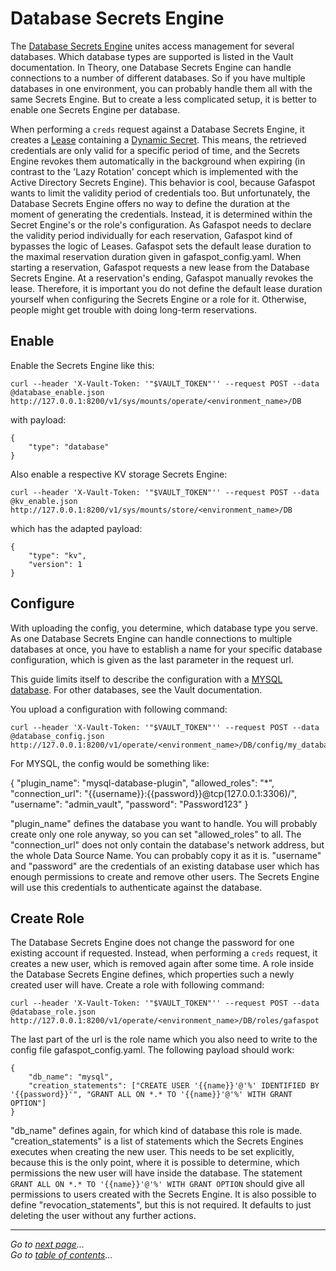 # Database Secrets Engine

The [Database Secrets Engine](https://www.vaultproject.io/docs/secrets/databases/index.html) unites access management for several databases. Which database types are supported is listed in the Vault documentation. In Theory, one Database Secrets Engine can handle connections to a number of different databases. So if you have multiple databases in one environment, you can probably handle them all with the same Secrets Engine. But to create a less complicated setup, it is better to enable one Secrets Engine per database.

When performing a `creds` request against a Database Secrets Engine, it creates a [Lease](https://www.vaultproject.io/docs/concepts/lease.html) containing a [Dynamic Secret](https://www.hashicorp.com/blog/why-we-need-dynamic-secrets). This means, the retrieved credentials are only valid for a specific period of time, and the Secrets Engine revokes them automatically in the background when expiring (in contrast to the 'Lazy Rotation' concept which is implemented with the Active Directory Secrets Engine). This behavior is cool, because Gafaspot wants to limit the validity period of credentials too. But unfortunately, the Database Secrets Engine offers no way to define the duration at the moment of generating the credentials. Instead, it is determined within the Secret Engine's or the role's configuration. As Gafaspot needs to declare the validity period individually for each reservation, Gafaspot kind of bypasses the logic of Leases. Gafaspot sets the default lease duration to the maximal reservation duration given in gafaspot_config.yaml. When starting a reservation, Gafaspot requests a new lease from the Database Secrets Engine. At a reservation's ending, Gafaspot manually revokes the lease. Therefore, it is important you do not define the default lease duration yourself when configuring the Secrets Engine or a role for it. Otherwise, people might get trouble with doing long-term reservations.

## Enable
Enable the Secrets Engine like this:

    curl --header 'X-Vault-Token: '"$VAULT_TOKEN"'' --request POST --data @database_enable.json http://127.0.0.1:8200/v1/sys/mounts/operate/<environment_name>/DB

with payload:

    {
        "type": "database"
    }

Also enable a respective KV storage Secrets Engine:

    curl --header 'X-Vault-Token: '"$VAULT_TOKEN"'' --request POST --data @kv_enable.json http://127.0.0.1:8200/v1/sys/mounts/store/<environment_name>/DB

which has the adapted payload:

    {
        "type": "kv",
        "version": 1
    }

## Configure
With uploading the config, you determine, which database type you serve. As one Database Secrets Engine can handle connections to multiple databases at once, you have to establish a name for your specific database configuration, which is given as the last parameter in the request url.

This guide limits itself to describe the configuration with a [MYSQL database](https://www.vaultproject.io/docs/secrets/databases/mysql-maria.html). For other databases, see the Vault documentation.

You upload a configuration with following command:
    
    curl --header 'X-Vault-Token: '"$VAULT_TOKEN"'' --request POST --data @database_config.json http://127.0.0.1:8200/v1/operate/<environment_name>/DB/config/my_database

For MYSQL, the config would be something like:

{
    "plugin_name": 		"mysql-database-plugin",
    "allowed_roles": 	"*",
    "connection_url": 	"{{username}}:{{password}}@tcp(127.0.0.1:3306)/",
    "username": 		"admin_vault",
    "password": 		"Password123"
}

"plugin_name" defines the database you want to handle. You will probably create only one role anyway, so you can set "allowed_roles" to all. The "connection_url" does not only contain the database's network address, but the whole Data Source Name. You can probably copy it as it is. "username" and "password" are the credentials of an existing database user which has enough permissions to create and remove other users. The Secrets Engine will use this credentials to authenticate against the database.

## Create Role
The Database Secrets Engine does not change the password for one existing account if requested. Instead, when performing a `creds` request, it creates a new user, which is removed again after some time. A role inside the Database Secrets Engine defines, which properties such a newly created user will have.
Create a role with following command:

    curl --header 'X-Vault-Token: '"$VAULT_TOKEN"'' --request POST --data @database_role.json http://127.0.0.1:8200/v1/operate/<environment_name>/DB/roles/gafaspot

The last part of the url is the role name which you also need to write to the config file gafaspot_config.yaml.
The following payload should work:

    {
        "db_name": "mysql",
        "creation_statements": ["CREATE USER '{{name}}'@'%' IDENTIFIED BY '{{password}}'", "GRANT ALL ON *.* TO '{{name}}'@'%' WITH GRANT OPTION"]
    }

"db_name" defines again, for which kind of database this role is made. "creation_statements" is a list of statements which the Secrets Engines executes when creating the new user. This needs to be set explicitly, because this is the only point, where it is possible to determine, which permissions the new user will have inside the database. The statement `GRANT ALL ON *.* TO '{{name}}'@'%' WITH GRANT OPTION` should give all permissions to users created with the Secrets Engine. It is also possible to define "revocation_statements", but this is not required. It defaults to just deleting the user without any further actions.

---
*Go to [next page](secengs_ontap.md)...*  
*Go to [table of contents](README.md)...*